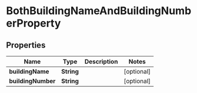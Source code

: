 

# BothBuildingNameAndBuildingNumberProperty


## Properties

| Name | Type | Description | Notes |
|------------ | ------------- | ------------- | -------------|
|**buildingName** | **String** |  |  [optional] |
|**buildingNumber** | **String** |  |  [optional] |




